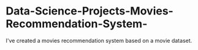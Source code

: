 # Data-Science-Projects-Movies-Recommendation-System-
I've created a movies recommendation system based on a movie dataset. 
